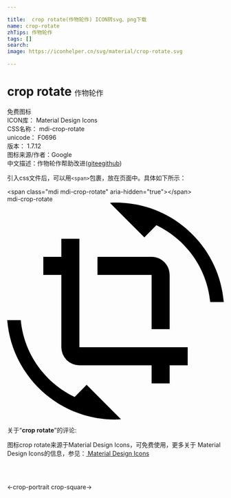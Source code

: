 ```yaml
---

title:  crop rotate(作物轮作) ICON转svg、png下载
name: crop-rotate
zhTips: 作物轮作
tags: []
search: 
image: https://iconhelper.cn/svg/material/crop-rotate.svg

---
```


# crop rotate  <small style="font-size: 60%;font-weight: 100">作物轮作</small>


<div class="detail-page">
<p>
<span><span class="badge-success badge">免费图标</span> </span>
<br/>
<span>
ICON库：
<span class="badge-secondary badge">Material Design Icons</span> 
</span>
<br/>
<span>
CSS名称：
<span class="badge-secondary badge">mdi-crop-rotate</span> 
</span>
<br/>
<span>
unicode：
<span class="badge-secondary badge">F0696</span> 
<copy-btn content='F0696' btn-title=""></copy-btn>
<copy-btn :content='String.fromCodePoint(parseInt("F0696", 16))' btn-title="复制U"></copy-btn>
</span>
<br/>
<span>
版本：
<span class="badge-secondary badge">1.7.12</span> 
</span>
<br/>
<span>图标来源/作者：<span class="badge-light badge">Google</span></span> 
<br/>
<span class="zh-detail">中文描述：<span class="badge-primary badge">作物轮作</span><span class="help-link"><span>帮助改进</span>(<a href="https://gitee.com/liuwave/icon-helper/edit/master/json/material/crop-rotate.json" target="_blank" rel="noopener noreferrer">gitee</a><a href="https://github.com/liuwave/icon-helper/edit/master/json/material/crop-rotate.json" target="_blank" rel="noopener noreferrer">github</a></span>)</span><br/>
</p>
</div>
<div class="alert alert-dark">
  <i class="mdi mdi-crop-rotate mdi-48px"></i>
  <i class="mdi mdi-crop-rotate mdi-36px"></i>
  <i class="mdi mdi-crop-rotate mdi-24px"></i>
  <i class="mdi mdi-crop-rotate mdi-18px"></i>
</div>
<div>
  <p>引入css文件后，可以用<code>&lt;span&gt;</code>包裹，放在页面中。具体如下所示：    
  </p>
  <div class="alert alert-primary" style="font-size: 14px">
    &lt;span class="mdi mdi-crop-rotate" aria-hidden="true"&gt;&lt;/span&gt;
    <copy-btn content='<span class="mdi mdi-crop-rotate" aria-hidden="true"></span>'></copy-btn>
  </div>
  <div class="alert alert-secondary">
    <i class="mdi mdi-crop-rotate"
    style="font-size: 24px"
    aria-hidden="true"></i> mdi-crop-rotate
    <copy-btn content="mdi-crop-rotate" btn-title="复制图标名称"></copy-btn>
  </div>
</div>
<div id="svg" class="svg-wrap">
<svg xmlns="http://www.w3.org/2000/svg" viewBox="0 0 24 24"><path d="M7.47,21.5C4.2,19.93 1.86,16.76 1.5,13H0C0.5,19.16 5.66,24 11.95,24C12.18,24 12.39,24 12.61,23.97L8.8,20.15L7.47,21.5M12.05,0C11.82,0 11.61,0 11.39,0.04L15.2,3.85L16.53,2.5C19.8,4.07 22.14,7.24 22.5,11H24C23.5,4.84 18.34,0 12.05,0M16,14H18V8C18,6.89 17.1,6 16,6H10V8H16V14M8,16V4H6V6H4V8H6V16A2,2 0 0,0 8,18H16V20H18V18H20V16H8Z" /></svg>
</div>
<detail full-name='mdi-crop-rotate'></detail>
<div class="icon-detail__container">
<p>关于“<b>crop rotate</b>”的评论:</p>
</div>
<Vssue title="关于“crop rotate”的评论" />    
<div><p>图标crop rotate来源于Material Design Icons，可免费使用，更多关于 Material Design Icons的信息，参见：<a target="_blank" href="https://iconhelper.cn/material.html"> Material Design Icons</a>
</p></div>

<div style="padding:2rem 0 " class="page-nav"><p class="inner"><span class="prev">←<router-link to="/icon/crop-portrait.html">crop-portrait</router-link></span> <span class="next"><router-link to="/icon/crop-square.html">crop-square</router-link>→</span></p></div>

